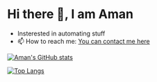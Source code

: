 # Hi there 👋, I am Aman


- Insterested in automating stuff
- 📫 How to reach me: [You can contact me here](https://discord.gg/teHf4zsdBU)

[![Aman's GitHub stats](https://github-readme-stats.vercel.app/api?username=Aman-14&count_private=true&show_icons=true&theme=radical)](https://github.com/Aman-14)

[![Top Langs](https://github-readme-stats.vercel.app/api/top-langs/?username=Aman-14&langs_count=10)](https://github.com/Aman-14)
